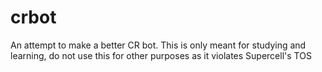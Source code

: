 # crbot
An attempt to make a better CR bot. This is only meant for studying and learning, do not use this for other purposes as it violates Supercell's TOS

